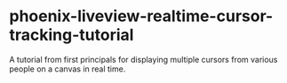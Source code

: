 # phoenix-liveview-realtime-cursor-tracking-tutorial
A tutorial from first principals for displaying multiple cursors from various people on a canvas in real time. 
